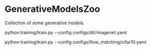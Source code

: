 # GenerativeModelsZoo
Collection of some generative models.


python training/train.py --config configs/dit/imagenet.yaml


python training/train.py --config configs/flow_matching/cifar10.yaml

